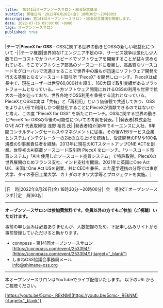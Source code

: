 ```yaml
---
title:  第141回オープンソースサロン・総会記念講演
subtitle: 開催日時：2022年8月26日(金) 18時30分～20時00分 
description: 第141回オープンソースサロン・総会記念講演を開催します。
date: 2022-07-16 09:00:00 +0900
tags: オープンソースサロン
published: true
--- 
```


|<nobr>テーマ</nobr>|__PieceX for OSS__ - OSSに関する世界の動きとOSSの新しい収益化について -|
|<nobr>テーマ概要</nobr>|世界的なITエンジニア不足の中、サービス競争は激化し少人数でローコストでかつハイスピードでソフトウェアを開発することが益々求められている。そこでソフトウェア部品のソースコードに着目し、高品質なソースコードをグローバルで流通させることで世界中の誰もが迅速にソフトウェア開発を行える基盤となるソースコード取引所 “PieceX" を開発しローンチ。PieceXは成長中で、現在ユーザーは世界60,000社を超え、160カ国で取引実績があるプラットフォームとなっている。一方ソフトウェア開発におけるOSSの利用も世界で拡大の一途を辿っており、世界各地でOSS利用を重視する流れとなっている。 PieceXとOSSは実は「共有」と「再利用」という価値観で共通しており、OSSをよりよい形で利用しかつ収益化することにPieceXが貢献できるのではないかと考え、この度 "PieceX for OSS” を新たにローンチ。OSSに関する世界の動きとPieceX for OSSの今後の可能性についての考察を発表。|
|<nobr>発表者</nobr>|株式会社ONE ACT 代表取締役 浅野 裕亮 氏|
|<nobr>発表者紹介</nobr>|新卒でキーエンスに入社、8年間コンサルティングセールスやマネジメントに従事。その後WEBサービス企業とシステムインテグレーターの2社の立ち上げを統括し、受託開発のPMや100名規模のSI事業責任者を経験。2013年に現在のICTスタートアップONE ACTを創業。世界初のAI搭載ソースコード取引所 PieceX をローンチ。「ソースコード売買システム」「AIを使用したソースコード売買システム」で特許取得。PieceXの世界展開のためフランス支社、インド支社を開設。2021年に英国にOne Act UK、米国にOne Act USを創業、共にCEOを兼任。また産学連携の分野では東京大学、タイの泰日工業大学、カナダのオタワ大学等とプロジェクトを実施。|

---

|<nobr>日　時</nobr>|2022年8月26日(金) 18時30分～20時00分|
|<nobr>会　場</nobr>|松江オープンソースラボ|
|<nobr>定　員</nobr>|60名|

---

__オープンソースサロンは参加費無料です。会員以外の方でもご参加（ご視聴）いただけます。__  

事前の申し込みは必要ありませんが、人数把握のため、下記申し込みサイトから事前登録していただけると助かります。  

- connpass - 第141回オープンソースサロン  
[https://connpass.com/event/253394/](https://connpass.com/event/253394/){:target="_blank"}  
- しまねOSS協議会事務局メール  
[info@shimane-oss.org](mailto:info@shimane-oss.org)  

---

本オープンソースサロンはYouTubeでライブ配信いたします。
以下のURLからご視聴ください。

[https://youtu.be/5cmc-_REkNM](https://youtu.be/5cmc-_REkNM){:target="_blank"}

